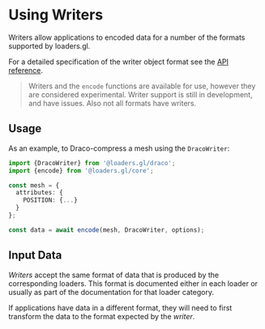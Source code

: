 # Using Writers

Writers allow applications to encoded data for a number of the formats supported by loaders.gl.

For a detailed specification of the writer object format see the [API reference](docs/specifications/writer-object-format).

> Writers and the `encode` functions are available for use, however they are considered experimental.
Writer support is still in development, and have issues. Also not all formats have writers.

## Usage

As an example, to Draco-compress a mesh using the `DracoWriter`:

```typescript
import {DracoWriter} from '@loaders.gl/draco';
import {encode} from '@loaders.gl/core';

const mesh = {
  attributes: {
    POSITION: {...}
  }
};

const data = await encode(mesh, DracoWriter, options);
```

## Input Data

_Writers_ accept the same format of data that is produced by the corresponding loaders. This format is documented either in each loader or usually as part of the documentation for that loader category.

If applications have data in a different format, they will need to first transform the data to the format expected by the _writer_.
